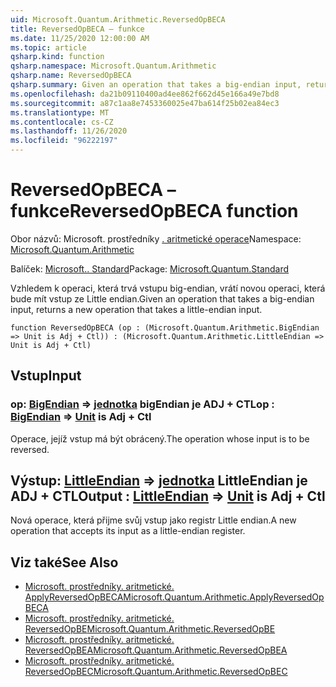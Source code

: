 ```yaml
---
uid: Microsoft.Quantum.Arithmetic.ReversedOpBECA
title: ReversedOpBECA – funkce
ms.date: 11/25/2020 12:00:00 AM
ms.topic: article
qsharp.kind: function
qsharp.namespace: Microsoft.Quantum.Arithmetic
qsharp.name: ReversedOpBECA
qsharp.summary: Given an operation that takes a big-endian input, returns a new operation that takes a little-endian input.
ms.openlocfilehash: da21b09110400ad4ee862f662d45e166a49e7bd8
ms.sourcegitcommit: a87c1aa8e7453360025e47ba614f25b02ea84ec3
ms.translationtype: MT
ms.contentlocale: cs-CZ
ms.lasthandoff: 11/26/2020
ms.locfileid: "96222197"
---
```

# <a name="reversedopbeca-function"></a><span data-ttu-id="4ce72-102">ReversedOpBECA – funkce</span><span class="sxs-lookup"><span data-stu-id="4ce72-102">ReversedOpBECA function</span></span>

<span data-ttu-id="4ce72-103">Obor názvů: Microsoft. prostředníky [. aritmetické operace](xref:Microsoft.Quantum.Arithmetic)</span><span class="sxs-lookup"><span data-stu-id="4ce72-103">Namespace: [Microsoft.Quantum.Arithmetic](xref:Microsoft.Quantum.Arithmetic)</span></span>

<span data-ttu-id="4ce72-104">Balíček: [Microsoft.. Standard](https://nuget.org/packages/Microsoft.Quantum.Standard)</span><span class="sxs-lookup"><span data-stu-id="4ce72-104">Package: [Microsoft.Quantum.Standard](https://nuget.org/packages/Microsoft.Quantum.Standard)</span></span>


<span data-ttu-id="4ce72-105">Vzhledem k operaci, která trvá vstupu big-endian, vrátí novou operaci, která bude mít vstup ze Little endian.</span><span class="sxs-lookup"><span data-stu-id="4ce72-105">Given an operation that takes a big-endian input, returns a new operation that takes a little-endian input.</span></span>

```qsharp
function ReversedOpBECA (op : (Microsoft.Quantum.Arithmetic.BigEndian => Unit is Adj + Ctl)) : (Microsoft.Quantum.Arithmetic.LittleEndian => Unit is Adj + Ctl)
```


## <a name="input"></a><span data-ttu-id="4ce72-106">Vstup</span><span class="sxs-lookup"><span data-stu-id="4ce72-106">Input</span></span>

### <a name="op--bigendian--unit--is-adj--ctl"></a><span data-ttu-id="4ce72-107">op: [BigEndian](xref:Microsoft.Quantum.Arithmetic.BigEndian) => [jednotka](xref:microsoft.quantum.lang-ref.unit) bigEndian je ADJ + CTL</span><span class="sxs-lookup"><span data-stu-id="4ce72-107">op : [BigEndian](xref:Microsoft.Quantum.Arithmetic.BigEndian) => [Unit](xref:microsoft.quantum.lang-ref.unit)  is Adj + Ctl</span></span>

<span data-ttu-id="4ce72-108">Operace, jejíž vstup má být obrácený.</span><span class="sxs-lookup"><span data-stu-id="4ce72-108">The operation whose input is to be reversed.</span></span>



## <a name="output--littleendian--unit--is-adj--ctl"></a><span data-ttu-id="4ce72-109">Výstup: [LittleEndian](xref:Microsoft.Quantum.Arithmetic.LittleEndian) => [jednotka](xref:microsoft.quantum.lang-ref.unit) LittleEndian je ADJ + CTL</span><span class="sxs-lookup"><span data-stu-id="4ce72-109">Output : [LittleEndian](xref:Microsoft.Quantum.Arithmetic.LittleEndian) => [Unit](xref:microsoft.quantum.lang-ref.unit)  is Adj + Ctl</span></span>

<span data-ttu-id="4ce72-110">Nová operace, která přijme svůj vstup jako registr Little endian.</span><span class="sxs-lookup"><span data-stu-id="4ce72-110">A new operation that accepts its input as a little-endian register.</span></span>

## <a name="see-also"></a><span data-ttu-id="4ce72-111">Viz také</span><span class="sxs-lookup"><span data-stu-id="4ce72-111">See Also</span></span>

- [<span data-ttu-id="4ce72-112">Microsoft. prostředníky. aritmetické. ApplyReversedOpBECA</span><span class="sxs-lookup"><span data-stu-id="4ce72-112">Microsoft.Quantum.Arithmetic.ApplyReversedOpBECA</span></span>](xref:Microsoft.Quantum.Arithmetic.ApplyReversedOpBECA)
- [<span data-ttu-id="4ce72-113">Microsoft. prostředníky. aritmetické. ReversedOpBE</span><span class="sxs-lookup"><span data-stu-id="4ce72-113">Microsoft.Quantum.Arithmetic.ReversedOpBE</span></span>](xref:Microsoft.Quantum.Arithmetic.ReversedOpBE)
- [<span data-ttu-id="4ce72-114">Microsoft. prostředníky. aritmetické. ReversedOpBEA</span><span class="sxs-lookup"><span data-stu-id="4ce72-114">Microsoft.Quantum.Arithmetic.ReversedOpBEA</span></span>](xref:Microsoft.Quantum.Arithmetic.ReversedOpBEA)
- [<span data-ttu-id="4ce72-115">Microsoft. prostředníky. aritmetické. ReversedOpBEC</span><span class="sxs-lookup"><span data-stu-id="4ce72-115">Microsoft.Quantum.Arithmetic.ReversedOpBEC</span></span>](xref:Microsoft.Quantum.Arithmetic.ReversedOpBEC)